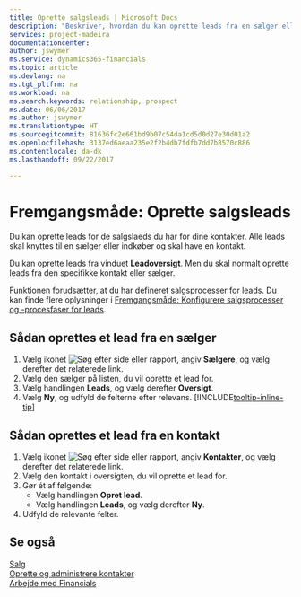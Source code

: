 ```yaml
---
title: Oprette salgsleads | Microsoft Docs
description: "Beskriver, hvordan du kan oprette leads fra en sælger eller kontakt i Financials."
services: project-madeira
documentationcenter: 
author: jswymer
ms.service: dynamics365-financials
ms.topic: article
ms.devlang: na
ms.tgt_pltfrm: na
ms.workload: na
ms.search.keywords: relationship, prospect
ms.date: 06/06/2017
ms.author: jswymer
ms.translationtype: HT
ms.sourcegitcommit: 81636fc2e661bd9b07c54da1cd5d0d27e30d01a2
ms.openlocfilehash: 3137ed6aeaa235e2f2b4db7fdfb7dd7b8570c886
ms.contentlocale: da-dk
ms.lasthandoff: 09/22/2017

---
```

# <a name="how-to-create-sales-opportunities"></a>Fremgangsmåde: Oprette salgsleads
Du kan oprette leads for de salgslaeds du har for dine kontakter. Alle leads skal knyttes til en sælger eller indkøber og skal have en kontakt.

Du kan oprette leads fra vinduet **Leadoversigt**. Men du skal normalt oprette leads fra den specifikke kontakt eller sælger.

Funktionen forudsætter, at du har defineret salgsprocesser for leads. Du kan finde flere oplysninger i [Fremgangsmåde: Konfigurere salgsprocesser og -procesfaser for leads](marketing-how-setup-opportunity-sales-cycles-stages.md).

## <a name="to-create-an-opportunity-from-a-salesperson"></a>Sådan oprettes et lead fra en sælger
1. Vælg ikonet ![Søg efter side eller rapport](media/ui-search/search_small.png "Ikonet Søg efter side eller rapport"), angiv **Sælgere**, og vælg derefter det relaterede link.
2. Vælg den sælger på listen, du vil oprette et lead for.
3. Vælg handlingen **Leads**, og vælg derefter **Oversigt**.
4. Vælg **Ny**, og udfyld de felterne efter relevans. [!INCLUDE[tooltip-inline-tip](includes/tooltip-inline-tip_md.md)]  



## <a name="to-create-an-opportunity-from-a-contact"></a>Sådan oprettes et lead fra en kontakt
1. Vælg ikonet ![Søg efter side eller rapport](media/ui-search/search_small.png "Ikonet Søg efter side eller rapport"), angiv **Kontakter**, og vælg derefter det relaterede link.
2. Vælg den kontakt i oversigten, du vil oprette et lead for.
3. Gør ét af følgende:
   * Vælg handlingen **Opret lead**.
   * Vælg handlingen **Leads**, og vælg derefter **Ny**.
4. Udfyld de relevante felter.

## <a name="see-also"></a>Se også
[Salg](sales-manage-sales.md)  
[Oprette og administrere kontakter](marketing-contacts.md)  
[Arbejde med Financials](ui-work-product.md)

